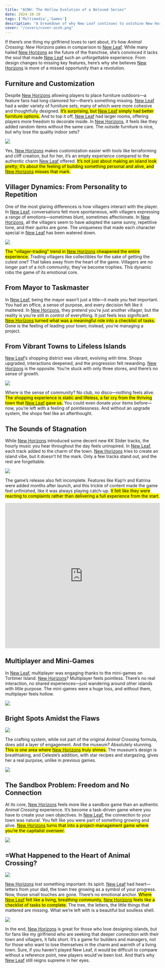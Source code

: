 ```yaml
---
title: "ACNH: The Hollow Evolution of a Beloved Series"  
date: 2024-10-10  
tags: ['Multimedia','Games']  
description: "A breakdown of why New Leaf continues to outshine New Horizons."  
cover: "/covers/cover-acnh.png"  
---
```


If there’s one thing my girlfriend loves to rant about, it’s how *Animal Crossing: New Horizons* pales in comparison to [New Leaf](https://en.wikipedia.org/wiki/Animal_Crossing:_New_Leaf). While many hailed [New Horizons](https://en.wikipedia.org/wiki/Animal_Crossing:_New_Horizons) as the future of the franchise, she’s convinced it lacks the soul that made [New Leaf](https://en.wikipedia.org/wiki/Animal_Crossing:_New_Leaf) such an unforgettable experience. From design changes to missing key features, here’s why she believes [New Horizons](https://en.wikipedia.org/wiki/Animal_Crossing:_New_Horizons) is more of a missed opportunity than a revolution.

## Furniture and Customization

Despite [New Horizons](https://en.wikipedia.org/wiki/Animal_Crossing:_New_Horizons) allowing players to place furniture outdoors—a feature fans had long clamored for—there’s something missing. [New Leaf](https://en.wikipedia.org/wiki/Animal_Crossing:_New_Leaf) had a wider variety of furniture sets, many of which were more cohesive and thoughtfully designed. <mark>It’s surprising, but [New Leaf](https://en.wikipedia.org/wiki/Animal_Crossing:_New_Leaf) simply had better furniture options.</mark> And to top it off, [New Leaf](https://en.wikipedia.org/wiki/Animal_Crossing:_New_Leaf) had larger rooms, offering players more freedom to decorate inside. In [New Horizons](https://en.wikipedia.org/wiki/Animal_Crossing:_New_Horizons), it feels like they added random items without the same care. The outside furniture is nice, but why lose the quality indoor sets?

![](image-117.png)

Yes, [New Horizons](https://en.wikipedia.org/wiki/Animal_Crossing:_New_Horizons) makes customization easier with tools like terraforming and cliff creation, but for her, it’s an empty experience compared to the authentic charm [New Leaf](https://en.wikipedia.org/wiki/Animal_Crossing:_New_Leaf) offered. <mark>It’s not just about making an island look pretty; it’s about the feeling of building something personal and alive, and [New Horizons](https://en.wikipedia.org/wiki/Animal_Crossing:_New_Horizons) misses that mark.</mark>


## Villager Dynamics: From Personality to Repetition

One of the most glaring differences is how villagers interact with the player. In [New Leaf](https://en.wikipedia.org/wiki/Animal_Crossing:_New_Leaf), conversations felt more spontaneous, with villagers expressing a range of emotions—sometimes blunt, sometimes affectionate. In [New Horizons](https://en.wikipedia.org/wiki/Animal_Crossing:_New_Horizons), all the villagers seem to have adopted the same sunny, repetitive tone, and their quirks are gone. The uniqueness that made each character special in [New Leaf](https://en.wikipedia.org/wiki/Animal_Crossing:_New_Leaf) has been watered down.

![](image-118.png)

<mark>The "villager-trading" trend in [New Horizons](https://en.wikipedia.org/wiki/Animal_Crossing:_New_Horizons) cheapened the entire experience.</mark> Trading villagers like collectibles for the sake of getting the cutest one? That takes away from the heart of the game. Villagers are no longer part of a rich community; they’ve become trophies. This dynamic robs the game of its emotional core.


## From Mayor to Taskmaster

In [New Leaf](https://en.wikipedia.org/wiki/Animal_Crossing:_New_Leaf), being the mayor wasn’t just a title—it made you feel important. You had an office, a sense of purpose, and every decision felt like it mattered. In [New Horizons](https://en.wikipedia.org/wiki/Animal_Crossing:_New_Horizons), they pretend you’re just another villager, but the reality is you’re still in control of everything. It just feels less significant. <mark>[New Horizons](https://en.wikipedia.org/wiki/Animal_Crossing:_New_Horizons) turned what was a meaningful role into a checklist of tasks.</mark> Gone is the feeling of leading your town; instead, you're managing a project.


## From Vibrant Towns to Lifeless Islands

[New Leaf](https://en.wikipedia.org/wiki/Animal_Crossing:_New_Leaf)’s shopping district was vibrant, evolving with time. Shops upgraded, interactions deepened, and the progression felt rewarding. [New Horizons](https://en.wikipedia.org/wiki/Animal_Crossing:_New_Horizons) is the opposite. You’re stuck with only three stores, and there’s no sense of growth. 

![](image-119.png)

Where is the sense of community? No club, no disco—nothing feels alive. <mark>The shopping experience is static and lifeless, a far cry from the thriving town that [New Leaf](https://en.wikipedia.org/wiki/Animal_Crossing:_New_Leaf) gave us.</mark> You could even donate your items before—now, you’re left with a feeling of pointlessness. And without an upgrade system, the shops feel like an afterthought.


## The Sounds of Stagnation

While [New Horizons](https://en.wikipedia.org/wiki/Animal_Crossing:_New_Horizons) introduced some decent new KK Slider tracks, the hourly music you hear throughout the day feels uninspired. In [New Leaf](https://en.wikipedia.org/wiki/Animal_Crossing:_New_Leaf), each track added to the charm of the town. [New Horizons](https://en.wikipedia.org/wiki/Animal_Crossing:_New_Horizons) tries to create an island vibe, but it doesn’t hit the mark. Only a few tracks stand out, and the rest are forgettable. 

![](image-120.png)

The game’s release also felt incomplete. Features like Kap’n and Katrina were added months after launch, and this trickle of content made the game feel unfinished, like it was always playing catch-up. <mark>It felt like they were reacting to complaints rather than delivering a full experience from the start.</mark>

<iframe width="560" height="315" src="https://www.youtube.com/embed/Q-INScb0vxM?si=D6tDPUxQtrSDkUfO" title="YouTube video player" frameborder="0" allow="accelerometer; autoplay; clipboard-write; encrypted-media; gyroscope; picture-in-picture; web-share" referrerpolicy="strict-origin-when-cross-origin" style="width: 100%; height: 472.5px" allowfullscreen></iframe>

## Multiplayer and Mini-Games

In [New Leaf](https://en.wikipedia.org/wiki/Animal_Crossing:_New_Leaf), multiplayer was engaging thanks to the mini-games on Tortimer Island. [New Horizons](https://en.wikipedia.org/wiki/Animal_Crossing:_New_Horizons)? Multiplayer feels pointless. There’s no real interaction, no shared experiences—just wandering around other islands with little purpose. The mini-games were a huge loss, and without them, multiplayer feels hollow.

![](image-121.png)


## Bright Spots Amidst the Flaws

![](image-122.png)

The crafting system, while not part of the original *Animal Crossing* formula, does add a layer of engagement. And the museum? Absolutely stunning. <mark>This is one area where [New Horizons](https://en.wikipedia.org/wiki/Animal_Crossing:_New_Horizons) truly shines.</mark> The museum’s design is breathtaking, and Celeste’s addition, with star recipes and stargazing, gives her a real purpose, unlike in previous games.

![](image-123.png)

## The Sandbox Problem: Freedom and No Connection

At its core, [New Horizons](https://en.wikipedia.org/wiki/Animal_Crossing:_New_Horizons) feels more like a sandbox game than an authentic *Animal Crossing* experience. It’s become a task-driven game where you have to create your own objectives. In [New Leaf](https://en.wikipedia.org/wiki/Animal_Crossing:_New_Leaf), the connection to your town was natural. You felt like you were part of something growing and alive. <mark>[New Horizons](https://en.wikipedia.org/wiki/Animal_Crossing:_New_Horizons) turns that into a project-management game where you’re the capitalist overseer.</mark>

![](image-124.png)

## =What Happened to the Heart of Animal Crossing?

![](image-126.png)

[New Horizons](https://en.wikipedia.org/wiki/Animal_Crossing:_New_Horizons) lost something important: its spirit. [New Leaf](https://en.wikipedia.org/wiki/Animal_Crossing:_New_Leaf) had heart—letters from your dad, the town tree growing as a symbol of your progress. Now, those small touches are gone. There’s no emotional anchor. <mark>Where [New Leaf](https://en.wikipedia.org/wiki/Animal_Crossing:_New_Leaf) felt like a living, breathing community, [New Horizons](https://en.wikipedia.org/wiki/Animal_Crossing:_New_Horizons) feels like a checklist of tasks to complete.</mark> The tree, the letters, the little things that mattered are missing. What we’re left with is a beautiful but soulless shell.

![](image-125.png)

In the end, [New Horizons](https://en.wikipedia.org/wiki/Animal_Crossing:_New_Horizons) is great for those who love designing islands, but for fans like my girlfriend who are seeking that deeper connection with their town and villagers, it falls short. It’s a game for builders and managers, not for those who want to lose themselves in the charm and warmth of a living town. Sure, if you haven't played New Leaf, it would be difficult to compare without a reference point, new players would've been lost. And that’s why [New Leaf](https://en.wikipedia.org/wiki/Animal_Crossing:_New_Leaf) still reigns supreme in her eyes. 

